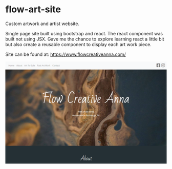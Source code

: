 # flow-art-site

Custom artwork and artist website.

Single page site built using bootstrap and react. The react component was built not using JSX. Gave me the chance to explore learning react a little bit but also create a reusable component to display each art work piece. 

Site can be found at: https://www.flowcreativeanna.com/

![Screenshot](/images/screenshot.png)

